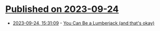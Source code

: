 # [Published on 2023-09-24](index.md)

* [2023-09-24, 15:31:09](https://lobste.rs/s/dt20bm/you_can_be_lumberjack_s_okay) - [You Can Be a Lumberjack (and that's okay)](https://danielbmarkham.com/you-can-be-a-lumberjack-and-thats-okay/)
